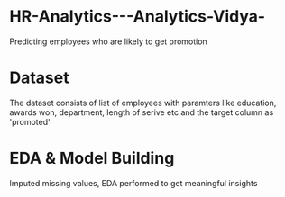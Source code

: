 # HR-Analytics---Analytics-Vidya-
Predicting employees who are likely to get promotion

# Dataset
The dataset consists of list of employees with paramters like education, awards won, department, length of serive etc and the target column as 'promoted'

# EDA & Model Building
Imputed missing values, EDA performed to get meaningful insights

